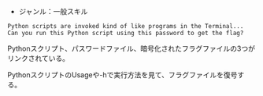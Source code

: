 - ジャンル：一般スキル
```
Python scripts are invoked kind of like programs in the Terminal... Can you run this Python script using this password to get the flag?
```

Pythonスクリプト、パスワードファイル、暗号化されたフラグファイルの3つがリンクされている。

PythonスクリプトのUsageや-hで実行方法を見て、フラグファイルを復号する。
